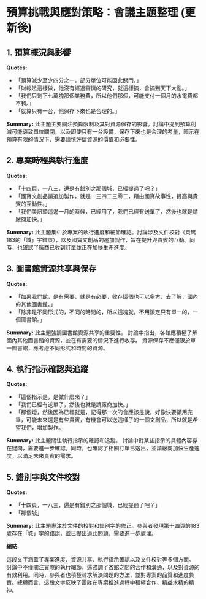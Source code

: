 # 預算挑戰與應對策略：會議主題整理 (更新後)

## 1. 預算概況與影響

**Quotes:**

*   「預算減少至少四分之一，部分單位可能因此關門。」
*   「財報法這樣做，他沒有經過審慎的研究，就這樣搞，會搞到天下大亂。」
*   「我們只剩下七萬塊那個業務費，所以他們那個，可能支付一個月的水電費都不夠。」
*   「就算只有一台，他保存下來也是合理的。」

**Summary:** 此主題主要關注預算限制及其對資源保存的影響。討論中提到預算削減可能導致單位關閉，以及即使只有一台設備，保存下來也是合理的考量，暗示在預算有限的情況下，需要謹慎評估資源的價值和必要性。

## 2. 專案時程與執行進度

**Quotes:**

*   「十四頁，一八三，還是有錯別之那個城，已經提過了吧？」
*   「國寶文創品請追加製作，就是一三四二三零二，藉由國寶故事性，提高與貴賓的互動性。」
*   「我們美訊頭這邊一月的時候，已經用了，我們已經有送單了，然後也就是請廠商加快。」

**Summary:** 此主題集中於專案的執行進度和細節確認。討論涉及文件校對（頁碼183的「城」字錯誤），以及國寶文創品的追加製作，旨在提升與貴賓的互動。同時，也確認了廠商已收到訂單並正在加快生產進度。

## 3. 圖書館資源共享與保存

**Quotes:**

*   「如果我們館，是有需要，就是有必要，收存這個也可以多方，去了解，國內的其他圖書館。」
*   「除非是不同形式的，不同的時間的，所以這塊就，不用鎖定只有單一的，一個圖書館。」

**Summary:** 此主題強調圖書館資源共享的重要性。 討論中指出，各館應積極了解國內其他圖書館的資源，並在有需要的情況下進行收存。 資源保存不應僅限於單一圖書館，應考慮不同形式和時間的資源。

## 4. 執行指示確認與追蹤

**Quotes:**

*   「這個指示是，是做什麼來？」
*   「我們已經有送單了，然後也就是請廠商加快。」
*   「那個燈，然後因為已經就是，記得那一次的會應該是說，好像快要領用完畢，可能未來還是有些貴賓，有機會可以送這樣子的一個文創品，所以就是希望我們，增加製作。」

**Summary:** 此主題關注執行指示的確認和追蹤。 討論中對某些指示的具體內容存在疑問，需要進一步確認。同時，也確認了相關訂單已送出，並請廠商加快生產速度，以滿足未來貴賓的需求。

## 5. 錯別字與文件校對

**Quotes:**

*   「十四頁，一八三，還是有錯別之那個城，已經提過了吧？」
*   「那個城」

**Summary:** 此主題專注於文件的校對和錯別字的修正。參與者發現第十四頁的183處存在「城」字的錯誤，並已提出過此問題，需要進一步處理。

**總結:**

這段文字涵蓋了專案進度、資源共享、執行指示確認以及文件校對等多個方面。 討論中不僅關注實際的執行細節，還強調了各館之間的合作和溝通，以及對資源的有效利用。同時，參與者也積極尋求解決問題的方法，並對專案的品質和進度負責。總體而言，這段文字反映了團隊在專案推進過程中積極合作、精益求精的精神。